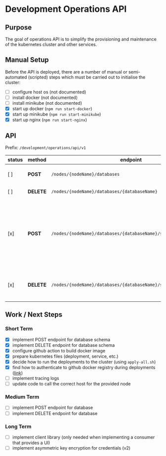 # Development Operations API

## Purpose
The goal of operations API is to simplify the provisioning and maintenance of the kubernetes cluster and other services.

## Manual Setup
Before the API is deployed, there are a number of manual or semi-automated (scripted) steps which must be carried out to initialise the cluster:

- [ ] configure host os (not documented)
- [ ] install docker (not documented)
- [ ] install minikube (not documented)
- [x] start up docker (`npm run start-docker`)
- [x] start up minikube (`npm run start-minikube`)
- [x] start up nginx (`npm run start-nginx`)

## API

Prefix: `/development/operations/api/v1`

status | method | endpoint | description
-------|-------|----------|-------------
[ ]  | **POST**   | `/nodes/{nodeName}/databases` | Create a new database.
[ ]  | **DELETE** | `/nodes/{nodeName}/databases/{databaseName}` | Delete a database.
[x]  | **POST**   | `/nodes/{nodeName}/databases/{databaseName}/schemas` | Initialise a new schema in the selected database with two users: an admin and a regular user.
[x]  | **DELETE** | `/nodes/{nodeName}/databases/{databaseName}/schemas/{schemaName}` | Remove the schema and the two related users.

## Work / Next Steps

### Short Term
- [x] implement POST endpoint for database schema
- [x] implement DELETE endpoint for database schema
- [x] configure github action to build docker image
- [x] prepare kubernetes files (deployment, service, etc.)
- [x] decide how to run the deployments to the cluster (using `apply-all.sh`)
- [x] find how to authenticate to github docker registry during deployments ([link](https://kubernetes.io/docs/tasks/configure-pod-container/pull-image-private-registry/))
- [ ] implement tracing logs
- [ ] update code to call the correct host for the provided node

### Medium Term
- [ ] implement POST endpoint for database
- [ ] implement DELETE endpoint for database

### Long Term
- [ ] implement client library (only needed when implementing a consumer that provides a UI)
- [ ] implement asymmetric key encryption for credentials (v2)